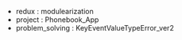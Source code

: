  + redux : modulearization
 + project : Phonebook_App
 + problem_solving : KeyEventValueTypeError_ver2